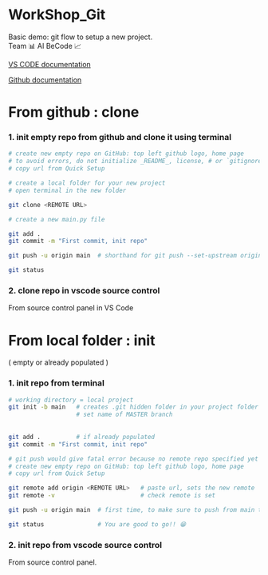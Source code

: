 # WorkShop_Git

Basic demo: git flow to setup a new project.  
Team 📊 AI BeCode 📈


[VS CODE documentation](https://code.visualstudio.com/docs/sourcecontrol/overview)

[Github documentation](https://docs.github.com/en/get-started/importing-your-projects-to-github/importing-source-code-to-github/adding-locally-hosted-code-to-github#adding-a-local-repository-to-github-using-git)


# From github : clone

### 1. init empty repo from github and clone it using terminal


```bash
# create new empty repo on GitHub: top left github logo, home page
# to avoid errors, do not initialize _README_, license, # or `gitignore` files. 
# copy url from Quick Setup

# create a local folder for your new project
# open terminal in the new folder

git clone <REMOTE URL> 

# create a new main.py file

git add .
git commit -m "First commit, init repo"

git push -u origin main  # shorthand for git push --set-upstream origin main

git status

```


### 2. clone repo in vscode source control

From source control panel in VS Code


# From local folder : init
( empty or already populated )


### 1. init repo from terminal

```bash
# working directory = local project
git init -b main   # creates .git hidden folder in your project folder
                   # set name of MASTER branch 
                  
                  
git add .          # if already populated
git commit -m "First commit, init repo"

# git push would give fatal error because no remote repo specified yet 
# create new empty repo on GitHub: top left github logo, home page
# copy url from Quick Setup

git remote add origin <REMOTE URL>   # paste url, sets the new remote
git remote -v                        # check remote is set

git push -u origin main  # first time, to make sure to push from main to origin/main

git status               # You are good to go!! 😁

```

### 2. init repo from vscode source control

From source control panel.
